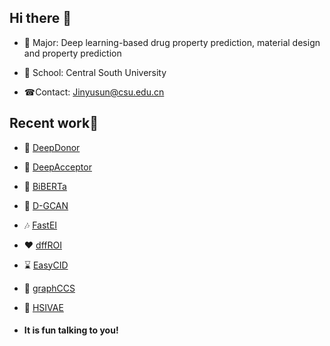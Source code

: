 ## Hi there 👋

- 🌱 Major: Deep learning-based drug property prediction, material design and property prediction

- 🏢 School: Central South University

- ☎Contact: Jinyusun@csu.edu.cn

  

## Recent work👏

- 🎉 [DeepDonor](https://github.com/JinYSun/DeepDonor)
  
- 🎈 [DeepAcceptor](https://github.com/JinYSun/DeepAcceptor)

- 🎁 [BiBERTa](https://github.com/JinYSun/BiBERTa)

- 🌹 [D-GCAN](https://github.com/JinYSun/D-GCAN/)

- 🎶 [FastEI](https://github.com/JinYSun/FastEI)

- ❤ [dffROI](https://github.com/JinYSun/dffROI)

- ⌛ [EasyCID](https://github.com/JinYSun/EasyCID)

- 🎨 [graphCCS](https://github.com/tingxiecsu/GraphCCS)

- 🎏 [HSIVAE](https://github.com/Ryan21wy/HSIMAE)

</div>


- #### It is fun talking to you!

 
